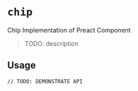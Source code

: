 # `chip`

Chip Implementation of Preact Component

> TODO: description

## Usage

```
// TODO: DEMONSTRATE API
```
